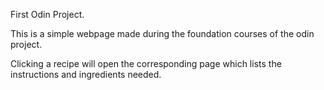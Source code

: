 First Odin Project.

This is a simple webpage made during the foundation courses of the odin project.

Clicking a recipe will open the corresponding page which lists the instructions and ingredients needed.